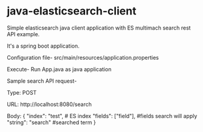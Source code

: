 # java-elasticsearch-client
Simple elasticsearch java client application with ES multimach search rest API example.

It's a spring boot application.

Configuration file-
src/main/resources/application.properties

Execute-
Run App.java as java application

Sample search API request-

Type: POST

URL: http://localhost:8080/search

Body: 
{
  "index": "test",      # ES index
  "fields": ["field"],  #fields search will apply
  "string": "search"    #searched term
}
